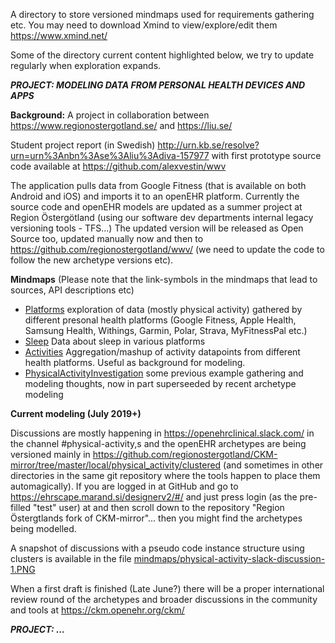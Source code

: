 A directory to store versioned mindmaps used for requirements gathering etc. You may need to download Xmind to view/explore/edit them https://www.xmind.net/

Some of the directory current content highlighted below, we try to update regularly when exploration expands.

___PROJECT: MODELING DATA FROM PERSONAL HEALTH DEVICES AND APPS___

__Background:__
A project in collaboration between https://www.regionostergotland.se/ and https://liu.se/ 

Student project report (in Swedish) http://urn.kb.se/resolve?urn=urn%3Anbn%3Ase%3Aliu%3Adiva-157977 with first prototype source code available at https://github.com/alexvestin/wwv

The application pulls data from Google Fitness (that is available on both Android and iOS) and imports it to an openEHR platform. Currently the source code and openEHR models are updated as a summer project at Region Östergötland (using our software dev departments internal legacy versioning tools - TFS...) The updated version will be released as Open Source too, updated manually now and then to https://github.com/regionostergotland/wwv/ (we need to update the code to follow the new archetype versions etc).

__Mindmaps__ (Please note that the link-symbols in the mindmaps that lead to sources, API descriptions etc)
 * [Platforms](https://github.com/regionostergotland/openehr_definitions/blob/master/mindmaps/platforms.xmind) exploration of data (mostly physical activity) gathered by different presonal health platforms (Google Fitness, Apple Health, Samsung Health, Withings, Garmin, Polar, Strava, MyFitnessPal etc.)
  * [Sleep](https://github.com/regionostergotland/openehr_definitions/blob/master/mindmaps/sleep.xmind) Data about sleep in various platforms
 * [Activities](https://github.com/regionostergotland/openehr_definitions/blob/master/mindmaps/activities.xmind) Aggregation/mashup of activity datapoints from different health platforms. Useful as background for modeling.
 * [PhysicalActivityInvestigation](https://github.com/regionostergotland/openehr_definitions/blob/master/mindmaps/PhysicalActivityInvestigation.xmind) some previous example gathering and modeling thoughts, now in part superseeded by recent archetype modeling

__Current modeling (July 2019+)__

Discussions are mostly happening in https://openehrclinical.slack.com/ in the channel #physical-activity,s and the openEHR archetypes are being versioned mainly in https://github.com/regionostergotland/CKM-mirror/tree/master/local/physical_activity/clustered (and sometimes in other directories in the same git repository where the tools happen to place them automagically). If you are logged in at GitHub and go to https://ehrscape.marand.si/designerv2/#/ and just press login (as the pre-filled "test" user) at and then scroll down to the repository "Region Östergtlands fork of CKM-mirror"... then you might find the archetypes being modelled.

A snapshot of discussions with a pseudo code instance structure using clusters is available in the file [mindmaps/physical-activity-slack-discussion-1.PNG](https://raw.githubusercontent.com/regionostergotland/openehr_definitions/master/mindmaps/physical-activity-slack-discussion-1.PNG)

When a first draft is finished (Late June?) there will be a proper international review round of the archetypes and broader discussions in the community and tools at https://ckm.openehr.org/ckm/

___PROJECT: ...___
